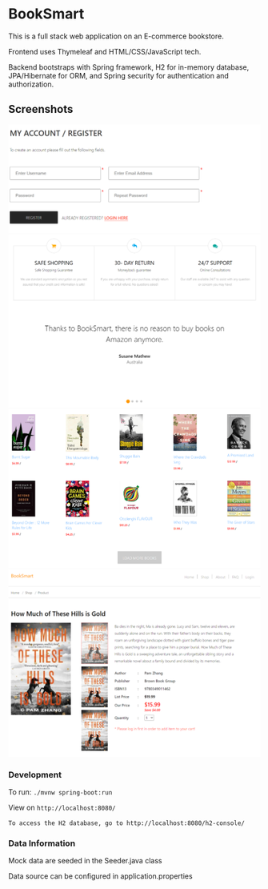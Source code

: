 # BookSmart
This is a full stack web application on an E-commerce bookstore.

Frontend uses Thymeleaf and HTML/CSS/JavaScript tech.

Backend bootstraps with Spring framework, H2 for in-memory database, JPA/Hibernate for ORM, and Spring security for authentication and authorization.

## Screenshots

![Login](screenshots/register.png)
![Login](screenshots/testimony.png)
![Login](screenshots/books.png)
![Login](screenshots/book.png)

### Development
To run: `./mvnw spring-boot:run`

View on `http://localhost:8080/`

    To access the H2 database, go to http://localhost:8080/h2-console/

### Data Information
Mock data are seeded in the Seeder.java class

Data source can be configured in application.properties